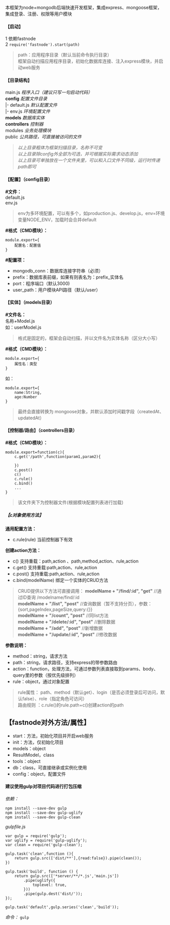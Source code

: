 本框架为node+mongodb后端快速开发框架，集成express、mongoose框架，集成登录、注册、权限等用户模块
#### 【启动】  
1 依赖fastnode   
2 `require('fastnode').start(path)`   
> path：应用程序目录（默认当前命令执行目录）  
> 框架自动扫描应用程序目录，初始化数据库连接、注入express模块，并启动web服务

#### 【目录结构】
main.js  *程序入口（建议只写一句启动代码）*  
**config**  *配置文件目录*  
|- default.js *默认配置文件*  
|- env.js  *环境配置文件*    
**models**  *数据库实体*  
**controllers**  *控制器*  
modules  *业务处理模块*  
public *公共路径，可直接被访问的文件*

>*以上目录粗体为框架扫描目录，名称不可变*  
>*以上目录除config外全部为可选，并可根据实际需求动态添加*  
>*以上目录可单独放在一个文件夹里，可以和入口文件不同级，运行时传递path即可*

#### 【配置】（config目录）

**#文件：**  
default.js  
env.js  
>env为多环境配置，可以有多个，如production.js、develop.js，env=环境变量NODE_ENV，加载时会合并default  


**#格式（CMD模块）：**  
```
module.export={
    配置名：配置值
}
```  

**#配置项：**  
* mongodb_conn：数据库连接字符串（必须）  
* prefix：数据库表前缀，如果有则表名为：prefix_实体名   
* port：程序端口（默认3000)
* user_path：用户模块API路径（默认/user）

#### 【实体】（models目录）

**#文件名：**  
名称+Model.js  
如：userModel.js
> 格式是固定的，框架会自动扫描，并以文件名为实体名称（区分大小写）  


**#格式（CMD模块）：**  
```
module.export={
    属性名：类型
}
```  
如：
```
module.export={
    name:String,
	age:Number
}
```  
> 最终会直接转换为 mongoose对象，并默认添加时间戳字段（createdAt、updatedAt）


#### 【控制器/路由】（controllers目录）
**#格式（CMD模块）：**  
```
module.export=function(c){
	c.get('/path',function(param1,param2){
		
	})
	c.post()
	c()
	c.rule()
	c.bind()
	...
}
```  


 > 该文件夹下为控制器文件(根据模块配置列表进行加载)  

##### 【c对象使用方法】  
**通用配置方法：**
* c.rule(rule) 当前控制器下有效  

**创建action方法：**
* c() 支持重载：path,action 、path,method,action、rule,action
* c.get() 支持重载:path,action、rule,action  
* c.post() 支持重载:path,action、rule,action
* c.bind(modelName) 绑定一个实体的CRUD方法  
>  CRUD提供以下方法可直接调用：
**modelName + "/find/:id", "get"** //通过ID查询 /modelname/find/:id  
**modelName + "/list", "post"** //查询数据（暂不支持分页），参数：{sort,pageIndex,pageSize,query:{}}    
**modelName + "/count", "post"** //同list方法  
**modelName + "/delete/:id", "post"**  //删除数据  
**modelName + "/add", "post"** //新增数据  
**modelName + "/update/:id", "post"** //修改数据  

**参数说明：**
* method：string，请求方法
* path：string，请求路径，支持express的带参数路由
* action：function，处理方法，可通过参数列表直接取到params、body、query里的参数（按优先级排列）
* rule：object，通过对象配置
> rule属性：
path、method（默认get）、login（是否必须登录后可访问，默认false）、role（指定角色可访问）   
> 路由规则 ：c.rule()的rule.path+c()创建action的path

## 【fastnode对外方法/属性】
 * start：方法，初始化项目并开启web服务
 * init：方法，仅初始化项目
 * models：object
 * ResultModel，class
 * tools：object
 * db：class，可直接继承或实例化使用
 * config：object，配置文件


#### 建议使用gulp对项目代码进行打包压缩

*依赖：*

```
npm install --save-dev gulp
npm install --save-dev gulp-uglify
npm install --save-dev gulp-clean
```

*gulpfile.js*

```
var gulp = require('gulp');
var uglify = require('gulp-uglify');
var clean = require('gulp-clean');

gulp.task('clean',function (){
    return gulp.src(['dist/**'],{read:false}).pipe(clean());
})

gulp.task('build', function () {
    return gulp.src(['*server/**/*.js','main.js'])
        .pipe(uglify({
            toplevel: true,
        }))
        .pipe(gulp.dest('dist/'));
});

gulp.task('default',gulp.series('clean','build'));

```

*命令：*
`gulp`
